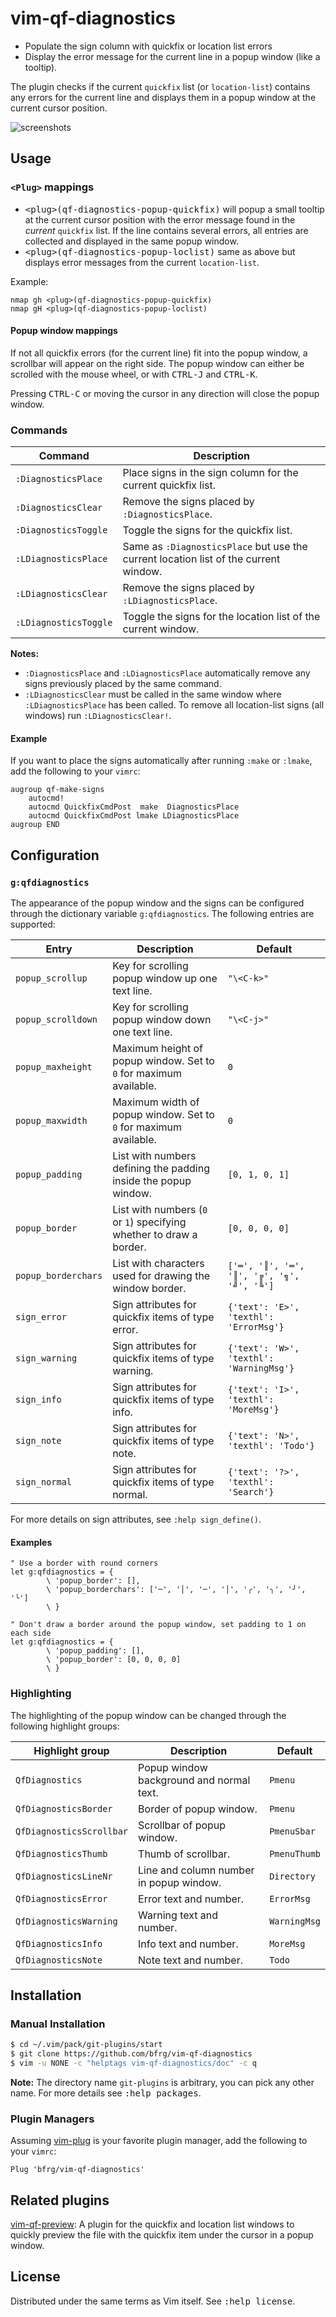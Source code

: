# vim-qf-diagnostics

- Populate the sign column with quickfix or location list errors
- Display the error message for the current line in a popup window (like a
  tooltip).

The plugin checks if the current `quickfix` list (or `location-list`) contains
any errors for the current line and displays them in a popup window at the
current cursor position.

![screenshots](https://user-images.githubusercontent.com/6266600/86536450-01328680-bee8-11ea-849f-4e24809515b9.png)

## Usage

### `<Plug>` mappings

* <kbd>\<plug>(qf-diagnostics-popup-quickfix)</kbd> will popup a small tooltip
  at the current cursor position with the error message found in the _current_
  `quickfix` list. If the line contains several errors, all entries are
  collected and displayed in the same popup window.
* <kbd>\<plug>(qf-diagnostics-popup-loclist)</kbd> same as above but displays
  error messages from the current `location-list`.

Example:
```vim
nmap gh <plug>(qf-diagnostics-popup-quickfix)
nmap gH <plug>(qf-diagnostics-popup-loclist)
```

#### Popup window mappings

If not all quickfix errors (for the current line) fit into the popup window, a
scrollbar will appear on the right side. The popup window can either be scrolled
with the mouse wheel, or with <kbd>CTRL-J</kbd> and <kbd>CTRL-K</kbd>.

Pressing <kbd>CTRL-C</kbd> or moving the cursor in any direction will close the
popup window.

### Commands

| Command               | Description                                                                          |
| --------------------- | ------------------------------------------------------------------------------------ |
| `:DiagnosticsPlace`   | Place signs in the sign column for the current quickfix list.                        |
| `:DiagnosticsClear`   | Remove the signs placed by `:DiagnosticsPlace`.                                      |
| `:DiagnosticsToggle`  | Toggle the signs for the quickfix list.                                              |
| `:LDiagnosticsPlace`  | Same as `:DiagnosticsPlace` but use the current location list of the current window. |
| `:LDiagnosticsClear`  | Remove the signs placed by `:LDiagnosticsPlace`.                                     |
| `:LDiagnosticsToggle` | Toggle the signs for the location list of the current window.                        |

**Notes:**
* `:DiagnosticsPlace` and `:LDiagnosticsPlace` automatically remove any signs
  previously placed by the same command.
* `:LDiagnosticsClear` must be called in the same window where
  `:LDiagnosticsPlace` has been called. To remove all location-list signs (all
  windows) run `:LDiagnosticsClear!`.

#### Example

If you want to place the signs automatically after running `:make` or `:lmake`,
add the following to your `vimrc`:
```vim
augroup qf-make-signs
    autocmd!
    autocmd QuickfixCmdPost  make  DiagnosticsPlace
    autocmd QuickfixCmdPost lmake LDiagnosticsPlace
augroup END
```


## Configuration

### `g:qfdiagnostics`

The appearance of the popup window and the signs can be configured through the
dictionary variable `g:qfdiagnostics`. The following entries are supported:

| Entry               | Description                                                         | Default                                    |
| ------------------- | ------------------------------------------------------------------- | ------------------------------------------ |
| `popup_scrollup`    | Key for scrolling popup window up one text line.                    | `"\<C-k>"`                                 |
| `popup_scrolldown`  | Key for scrolling popup window down one text line.                  | `"\<C-j>"`                                 |
| `popup_maxheight`   | Maximum height of popup window. Set to `0` for maximum available.   | `0`                                        |
| `popup_maxwidth`    | Maximum width of popup window. Set to `0` for maximum available.    | `0`                                        |
| `popup_padding`     | List with numbers defining the padding inside the popup window.     | `[0, 1, 0, 1]`                             |
| `popup_border`      | List with numbers (`0` or `1`) specifying whether to draw a border. | `[0, 0, 0, 0]`                             |
| `popup_borderchars` | List with characters used for drawing the window border.            | `['═', '║', '═', '║', '╔', '╗', '╝', '╚']` |
| `sign_error`        | Sign attributes for quickfix items of type error.                   | `{'text': 'E>', 'texthl': 'ErrorMsg'}`     |
| `sign_warning`      | Sign attributes for quickfix items of type warning.                 | `{'text': 'W>', 'texthl': 'WarningMsg'}`   |
| `sign_info`         | Sign attributes for quickfix items of type info.                    | `{'text': 'I>', 'texthl': 'MoreMsg'}`      |
| `sign_note`         | Sign attributes for quickfix items of type note.                    | `{'text': 'N>', 'texthl': 'Todo'}`         |
| `sign_normal`       | Sign attributes for quickfix items of type normal.                  | `{'text': '?>', 'texthl': 'Search'}`       |

For more details on sign attributes, see `:help sign_define()`.

#### Examples

```vim
" Use a border with round corners
let g:qfdiagnostics = {
        \ 'popup_border': [],
        \ 'popup_borderchars': ['─', '│', '─', '│', '╭', '╮', '╯', '╰']
        \ }

" Don't draw a border around the popup window, set padding to 1 on each side
let g:qfdiagnostics = {
        \ 'popup_padding': [],
        \ 'popup_border': [0, 0, 0, 0]
        \ }
```

### Highlighting

The highlighting of the popup window can be changed through the following
highlight groups:

| Highlight group          | Description                              | Default      |
| ------------------------ | ---------------------------------------- | ------------ |
| `QfDiagnostics`          | Popup window background and normal text. | `Pmenu`      |
| `QfDiagnosticsBorder`    | Border of popup window.                  | `Pmenu`      |
| `QfDiagnosticsScrollbar` | Scrollbar of popup window.               | `PmenuSbar`  |
| `QfDiagnosticsThumb`     | Thumb of scrollbar.                      | `PmenuThumb` |
| `QfDiagnosticsLineNr`    | Line and column number in popup window.  | `Directory`  |
| `QfDiagnosticsError`     | Error text and number.                   | `ErrorMsg`   |
| `QfDiagnosticsWarning`   | Warning text and number.                 | `WarningMsg` |
| `QfDiagnosticsInfo`      | Info text and number.                    | `MoreMsg`    |
| `QfDiagnosticsNote`      | Note text and number.                    | `Todo`       |


## Installation

### Manual Installation

```bash
$ cd ~/.vim/pack/git-plugins/start
$ git clone https://github.com/bfrg/vim-qf-diagnostics
$ vim -u NONE -c "helptags vim-qf-diagnostics/doc" -c q
```
**Note:** The directory name `git-plugins` is arbitrary, you can pick any other
name. For more details see <kbd>:help packages</kbd>.

### Plugin Managers

Assuming [vim-plug][plug] is your favorite plugin manager, add the following to
your `vimrc`:
```vim
Plug 'bfrg/vim-qf-diagnostics'
```


## Related plugins

[vim-qf-preview][qf-preview]: A plugin for the quickfix and location list
windows to quickly preview the file with the quickfix item under the cursor in a
popup window.


## License

Distributed under the same terms as Vim itself. See <kbd>:help license</kbd>.

[plug]: https://github.com/junegunn/vim-plug
[qf-preview]: https://github.com/bfrg/vim-qf-preview
